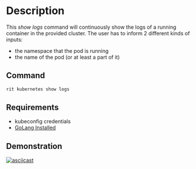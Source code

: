 <!-- markdownlint-disable-file MD013 -->
<!-- markdownlint-disable-file MD033 -->

# Description

This _show logs_ command will continuously show the logs of a running container in the provided cluster. The user has to inform 2 different kinds of inputs:

- the namespace that the pod is running
- the name of the pod (or at least a part of it)

## Command

```bash
rit kubernetes show logs
```

## Requirements

- kubeconfig credentials
- [GoLang Installed](https://golang.org/doc/install)

## Demonstration

[![asciicast](https://asciinema.org/a/0o64yCJFCsFE6OHJpLBObtyuS.svg)](https://asciinema.org/a/0o64yCJFCsFE6OHJpLBObtyuS)
